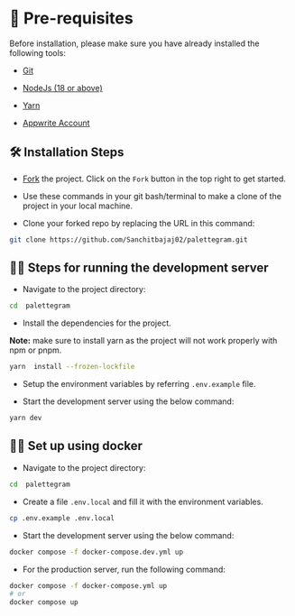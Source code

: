 # 🤏 Pre-requisites

Before installation, please make sure you have already installed the following tools:

- [Git](https://git-scm.com/downloads)

- [NodeJs (18 or above)](https://nodejs.org/en/download/)

- [Yarn](https://yarnpkg.com/)

- [Appwrite Account](appwrite.md)

## 🛠️ Installation Steps

- [Fork](https://github.com/Sanchitbajaj02/palettegram/fork) the project. Click on the `Fork` button in the top right to get started.

- Use these commands in your git bash/terminal to make a clone of the project in your local machine.

- Clone your forked repo by replacing the URL in this command: 

```bash
git clone https://github.com/Sanchitbajaj02/palettegram.git
```

## 🏃‍♂️ Steps for running the development server

- Navigate to the project directory:

```bash
cd  palettegram
```

- Install the dependencies for the project.

**Note:** make sure to install yarn as the project will not work properly with npm or pnpm. 

```bash
yarn  install --frozen-lockfile
```

- Setup the environment variables by referring `.env.example` file.

- Start the development server using the below command:

```bash
yarn dev
```

## 🏃‍♂️ Set up using docker 

- Navigate to the project directory:

```bash
cd  palettegram
```

- Create a file `.env.local` and fill it with the environment variables.

```bash
cp .env.example .env.local
```

- Start the development server using the below command:

```bash
docker compose -f docker-compose.dev.yml up
```

- For the production server, run the following command:

```bash
docker compose -f docker-compose.yml up
# or
docker compose up
```